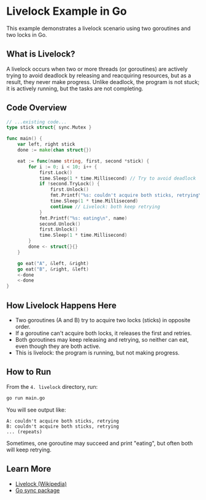 # Livelock Example in Go

This example demonstrates a livelock scenario using two goroutines and two locks in Go.

## What is Livelock?

A livelock occurs when two or more threads (or goroutines) are actively trying to avoid deadlock by releasing and reacquiring resources, but as a result, they never make progress. Unlike deadlock, the program is not stuck; it is actively running, but the tasks are not completing.

## Code Overview

```go
// ...existing code...
type stick struct{ sync.Mutex }

func main() {
    var left, right stick
    done := make(chan struct{})

    eat := func(name string, first, second *stick) {
        for i := 0; i < 10; i++ {
            first.Lock()
            time.Sleep(1 * time.Millisecond) // Try to avoid deadlock
            if !second.TryLock() {
                first.Unlock()
                fmt.Printf("%s: couldn't acquire both sticks, retrying\n", name)
                time.Sleep(1 * time.Millisecond)
                continue // Livelock: both keep retrying
            }
            fmt.Printf("%s: eating\n", name)
            second.Unlock()
            first.Unlock()
            time.Sleep(1 * time.Millisecond)
        }
        done <- struct{}{}
    }

    go eat("A", &left, &right)
    go eat("B", &right, &left)
    <-done
    <-done
}
```

## How Livelock Happens Here

- Two goroutines (A and B) try to acquire two locks (sticks) in opposite order.
- If a goroutine can't acquire both locks, it releases the first and retries.
- Both goroutines may keep releasing and retrying, so neither can eat, even though they are both active.
- This is livelock: the program is running, but not making progress.

## How to Run

From the `4. livelock` directory, run:
```sh
go run main.go
```
You will see output like:
```
A: couldn't acquire both sticks, retrying
B: couldn't acquire both sticks, retrying
... (repeats)
```
Sometimes, one goroutine may succeed and print "eating", but often both will keep retrying.

## Learn More
- [Livelock (Wikipedia)](https://en.wikipedia.org/wiki/Livelock)
- [Go sync package](https://pkg.go.dev/sync)
